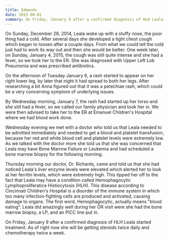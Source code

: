 ```yaml
---
title: Edmonds
date: 2015-08-01
summary: On Friday, January 9 after a confirmed diagnosis of HLH Leala started treatment. As of right now she will be getting steroids twice daily and chemotherapy twice a week.
---
```

<p>On Sunday, December 28, 2014, Leala woke up with a stuffy nose, the poor thing had a cold. After several days she developed a tight chest cough which began to loosen after a couple days. From what we could tell the cold just had to work its way out and then she would be better. One week later, on Sunday, January 4, 2015, the cough was still quite intense and she had a fever, so we took her to the ER. She was diagnosed with Upper Left Lob Pneumonia and was prescribed antibiotics. </p><p>On the afternoon of Tuesday January 6, a rash started to appear on her right lower leg, by later that night it had spread to both her legs. After researching a bit Anna figured out that it was a petechiae rash, which could be a very concerning symptom of underlying issues. </p><p>By Wednesday morning, January 7, the rash had started up her torso and she still had a fever, so we called our family physician and took her in. We were then advised to take her to the ER at Emanuel Children's Hospital where we had blood work done. </p><p>Wednesday evening we met with a doctor who told us that Leala needed to be admitted immediately and needed to get a blood and platelet transfusion, because her red and white blood cell and platelet levels were extremely low. As we talked with the doctor more she told us that she was concerned that Leala may have Bone Marrow Failure or Leukemia and had scheduled a bone marrow biopsy for the following morning.</p><p>Thursday morning our doctor, Dr. Richards, came and told us that she had noticed Leala's liver enzyme levels were elevated which alerted her to look at her ferritin levels, which were extremely high. This tipped her off to the fact that Leala may have a condition called Hemophagocytic Lymphoproliferatice Histiocytosis (HLH). This disease according to Cincinnati Children's Hospital is a disorder of the immune system in which too many infection-fighting cells are produced and activated, causing damage to organs. The first word, Hemophagocytic, actually means "blood eating". Leala did amazingly well during her OR visit were she had the bone marrow biopsy, a LP, and an PICC line put in. </p><p>On Friday, January 9 after a confirmed diagnosis of HLH Leala started treatment. As of right now she will be getting steroids twice daily and chemotherapy twice a week.</p>